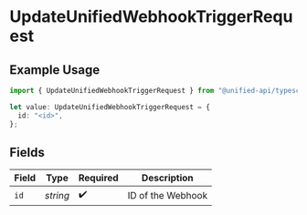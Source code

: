 # UpdateUnifiedWebhookTriggerRequest

## Example Usage

```typescript
import { UpdateUnifiedWebhookTriggerRequest } from "@unified-api/typescript-sdk/sdk/models/operations";

let value: UpdateUnifiedWebhookTriggerRequest = {
  id: "<id>",
};
```

## Fields

| Field              | Type               | Required           | Description        |
| ------------------ | ------------------ | ------------------ | ------------------ |
| `id`               | *string*           | :heavy_check_mark: | ID of the Webhook  |